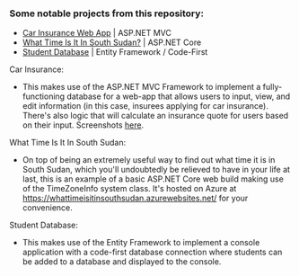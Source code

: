 <h3>Some notable projects from this repository:</h3>
<ul>
	<li>
		<a href="https://github.com/turtelneck/C-Sharp/tree/main/CarInsurance">Car Insurance Web App</a> | ASP.NET MVC
	</li>
	<li>
		<a href="https://github.com/turtelneck/C-Sharp/tree/main/SouthSudan">What Time Is It In South Sudan?</a> | ASP.NET Core
	</li>
	<li>
		<a href="https://github.com/turtelneck/C-Sharp/tree/main/StudentDatabase">Student Database</a> | Entity Framework / Code-First
	</li>
</ul>

Car Insurance:
<ul>
	<li>This makes use of the ASP.NET MVC Framework to implement a fully-functioning database for a web-app that allows users to input, view, and edit information (in this case, insurees applying for car insurance). There's also logic that will calculate an insurance quote for users based on their input. Screenshots <a href="https://github.com/turtelneck/C-Sharp/tree/main/CarInsurance">here</a>.</li>
</ul>

What Time Is It In South Sudan:
<ul>
	<li>On top of being an extremely useful way to find out what time it is in South Sudan, which you'll undoubtedly be relieved to have in your life at last, this is an example of a basic ASP.NET Core web build making use of the TimeZoneInfo system class. It's hosted on Azure at <a href="https://whattimeisitinsouthsudan.azurewebsites.net/">https://whattimeisitinsouthsudan.azurewebsites.net/</a> for your convenience.</li>
</ul>

Student Database:
<ul>
	<li>This makes use of the Entity Framework to implement a console application with a code-first database connection where students can be added to a database and displayed to the console.</li>
</ul>
